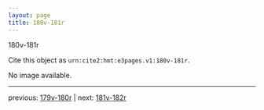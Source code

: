 ```yaml
---
layout: page
title: 180v-181r
---
```


180v-181r

Cite this object as `urn:cite2:hmt:e3pages.v1:180v-181r`.

No image available. 



---

previous: [179v-180r](../179v-180r/) | next: [181v-182r](../181v-182r/)